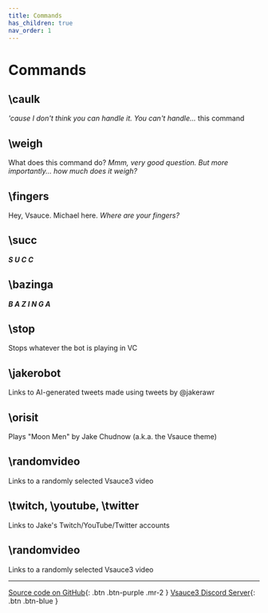```yaml
---
title: Commands
has_children: true
nav_order: 1
---
```


# Commands

## **\caulk**
*'cause I don't think you can handle it. You can't handle...* this command

## **\weigh**
What does this command do? *Mmm, very good question. But more importantly... how much does it weigh?*

## **\fingers**
Hey, Vsauce. Michael here. *Where are your fingers?*

## **\succ**
***S  U  C  C***

## **\bazinga**
***B A Z I N G A***

## **\stop**
Stops whatever the bot is playing in VC

## **\jakerobot**
Links to AI-generated tweets made using tweets by @jakerawr

## **\orisit**
Plays "Moon Men" by Jake Chudnow (a.k.a. the Vsauce theme)

## **\randomvideo**
Links to a randomly selected Vsauce3 video

## **\twitch**, **\youtube**, **\twitter**
Links to Jake's Twitch/YouTube/Twitter accounts

## **\randomvideo**
Links to a randomly selected Vsauce3 video

* * *

[Source code on GitHub](https://www.github.com/BotSauce/BotSauce){: .btn .btn-purple .mr-2 }
[Vsauce3 Discord Server](https://discord.gg/VRr4hVR){: .btn .btn-blue }
